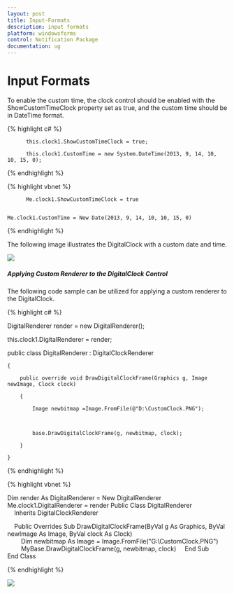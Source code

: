 ```yaml
---
layout: post
title: Input-Formats
description: input formats
platform: windowsforms
control: Notification Package 
documentation: ug
---
```


# Input Formats

To enable the custom time, the clock control should be enabled with the ShowCustomTimeClock property set as true, and the custom time should be in DateTime format.

{% highlight c# %}           

          this.clock1.ShowCustomTimeClock = true;

          this.clock1.CustomTime = new System.DateTime(2013, 9, 14, 10, 10, 15, 0);


{% endhighlight %}




{% highlight vbnet %}

          Me.clock1.ShowCustomTimeClock = true

                   Me.clock1.CustomTime = New Date(2013, 9, 14, 10, 10, 15, 0)

{% endhighlight %}



The following image illustrates the DigitalClock with a custom date and time.

![](Overview_images/Overview_img115.png) 



##### Applying Custom Renderer to the DigitalClock Control

The following code sample can be utilized for applying a custom renderer to the DigitalClock.

{% highlight c# %} 

  DigitalRenderer render = new DigitalRenderer();

  this.clock1.DigitalRenderer = render;



   public class DigitalRenderer : DigitalClockRenderer

    {

        public override void DrawDigitalClockFrame(Graphics g, Image newImage, Clock clock)

        {

            Image newbitmap =Image.FromFile(@"D:\CustomClock.PNG");



            base.DrawDigitalClockFrame(g, newbitmap, clock);

        }

    }


{% endhighlight %}


{% highlight vbnet %}

Dim render As DigitalRenderer = New DigitalRenderer
Me.clock1.DigitalRenderer = render
Public Class DigitalRenderer
    Inherits DigitalClockRenderer

    Public Overrides Sub DrawDigitalClockFrame(ByVal g As Graphics, ByVal newImage As Image, ByVal clock As Clock)
        Dim newbitmap As Image = Image.FromFile("G:\CustomClock.PNG")
        MyBase.DrawDigitalClockFrame(g, newbitmap, clock)
    End Sub
End Class


{% endhighlight %}


![](Overview_images/Overview_img116.png) 



